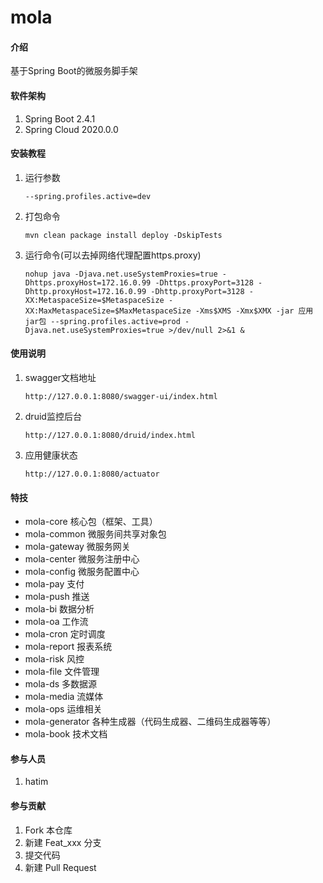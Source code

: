 # mola

#### 介绍
基于Spring Boot的微服务脚手架

#### 软件架构
1. Spring Boot 2.4.1
2. Spring Cloud 2020.0.0


#### 安装教程

1. 运行参数
    ```shell script
    --spring.profiles.active=dev
    ```
2. 打包命令
    ```shell script
    mvn clean package install deploy -DskipTests
    ```
3. 运行命令(可以去掉网络代理配置https.proxy)
    ```shell script
    nohup java -Djava.net.useSystemProxies=true -Dhttps.proxyHost=172.16.0.99 -Dhttps.proxyPort=3128 -Dhttp.proxyHost=172.16.0.99 -Dhttp.proxyPort=3128 -XX:MetaspaceSize=$MetaspaceSize -XX:MaxMetaspaceSize=$MaxMetaspaceSize -Xms$XMS -Xmx$XMX -jar 应用jar包 --spring.profiles.active=prod -Djava.net.useSystemProxies=true >/dev/null 2>&1 &
    ```

#### 使用说明

1. swagger文档地址
    ```shell script
    http://127.0.0.1:8080/swagger-ui/index.html
    ```
2. druid监控后台
    ```shell script
    http://127.0.0.1:8080/druid/index.html
    ```  
3. 应用健康状态
    ```shell script
    http://127.0.0.1:8080/actuator
    ```

#### 特技

* mola-core 核心包（框架、工具）
* mola-common 微服务间共享对象包
* mola-gateway 微服务网关
* mola-center 微服务注册中心
* mola-config 微服务配置中心
* mola-pay 支付
* mola-push 推送
* mola-bi 数据分析
* mola-oa 工作流
* mola-cron 定时调度
* mola-report 报表系统
* mola-risk 风控
* mola-file 文件管理
* mola-ds 多数据源
* mola-media 流媒体
* mola-ops 运维相关
* mola-generator 各种生成器（代码生成器、二维码生成器等等）
* mola-book 技术文档

#### 参与人员
1. hatim

#### 参与贡献

1.  Fork 本仓库
2.  新建 Feat_xxx 分支
3.  提交代码
4.  新建 Pull Request